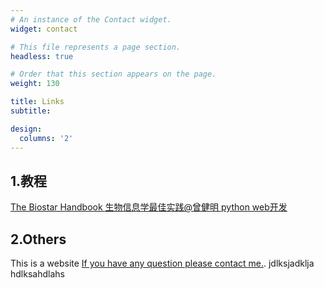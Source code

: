 ```yaml
---
# An instance of the Contact widget.
widget: contact

# This file represents a page section.
headless: true

# Order that this section appears on the page.
weight: 130

title: Links
subtitle: 

design:
  columns: '2'
---
```

## 1.教程
[The Biostar Handbook ](https://www.biostarhandbook.com)
[生物信息学最佳实践@曾健明 ](http://www.biotrainee.com/jmzeng/book/basic/)
[python web开发 ](https://developer.mozilla.org/zh-CN/docs/Learn/Getting_started_with_the_web)
## 2.Others
This is a website [If you have any question please contact me.](https://www.apple.com).
jdlksjadklja
hdlksahdlahs
